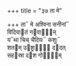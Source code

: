 +++
title = "३७ ता मे"

+++
ता᳓ मे अश्विना सनीनां᳓  
विदिया᳓तं न᳓वाना᳐म्  
य᳓था चिच् चैदियः᳓ कशुः᳓  
शत᳓म् उ᳓ष्ट्रानां᳐ द᳓दत्  
सह᳓स्रा द᳓श गो᳓ना᳐म्